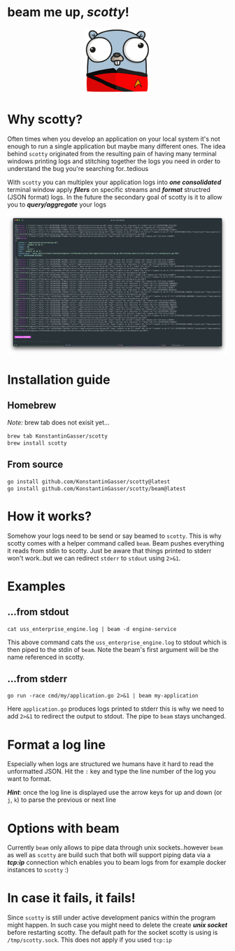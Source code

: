 # beam me up, ***scotty***!

<p align="center">
    <img src="resources/gopher-scotty.png" alt="scotty gopher :)" width="150px" height="150px"></img>
</p>


# Why scotty?

Often times when you develop an application on your local system it's not enough to run a single application but maybe many different ones.
The idea behind `scotty` originated from the resulting pain of having many terminal windows printing logs and stitching together the logs you
need in order to understand the bug you're searching for..tedious

With `scotty` you can multiplex your application logs into ***one consolidated*** terminal window apply ***filers*** on specific streams and ***format*** structred (JSON format) logs. In the future the secondary goal of scotty is it to allow you to ***query/aggregate*** your logs

![](/resources/example_v0.0.1.png)
# Installation guide


## Homebrew

*Note:* brew tab does not exisit yet...
```
brew tab KonstantinGasser/scotty
brew install scotty
```

## From source
```
go install github.com/KonstantinGasser/scotty@latest
go install github.com/KonstantinGasser/scotty/beam@latest
```

# How it works?

Somehow your logs need to be send or say beamed to `scotty`. This is why scotty comes with a helper command called `beam`.
Beam pushes everything it reads from stdin to scotty. Just be aware that things printed to stderr won't work..but we can
redirect `stderr` to `stdout` using `2>&1`. 

# Examples

## ...from stdout

```
cat uss_enterprise_engine.log | beam -d engine-service
```

This above command cats the `uss_enterprise_engine.log` to stdout which is then piped to the stdin of `beam`. Note the beam's first argument
will be the name referenced in scotty.

## ...from stderr

```
go run -race cmd/my/application.go 2>&1 | beam my-application
```

Here `application.go` produces logs printed to stderr this is why we need to add `2>&1` to redirect the output to stdout. The pipe to `beam` stays unchanged.

# Format a log line

Especially when logs are structured we humans have it hard to read the unformatted JSON. Hit the `:` key and type the line number of the log you want to format.

***Hint***: once the log line is displayed use the arrow keys for up and down (or `j`, `k`) to parse the previous or next line

# Options with beam

Currently `beam` only allows to pipe data through unix sockets..however `beam` as well as `scotty` are build such that both will support piping
data via a ***tcp:ip*** connection which enables you to beam logs from for example docker instances to `scotty` :)

# In case it fails, it fails!

Since `scotty` is still under active development panics within the program might happen. In such case you might need to delete the create ***unix socket*** before restarting scotty. The default path for the socket scotty is using is `/tmp/scotty.sock`. This does not apply if you used `tcp:ip`
